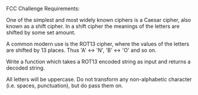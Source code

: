 FCC Challenge Requirements:

One of the simplest and most widely known ciphers is a Caesar cipher, also 
known as a shift cipher. In a shift cipher the meanings of the letters are 
shifted by some set amount.

A common modern use is the ROT13 cipher, where the values of the letters are 
shifted by 13 places. Thus 'A' ↔ 'N', 'B' ↔  'O' and so on.

Write a function which takes a ROT13 encoded string as input and returns a 
decoded string.

All letters will be uppercase. Do not transform any non-alphabetic character 
(i.e. spaces, punctuation), but do pass them on.